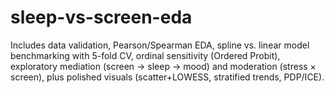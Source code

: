 # sleep-vs-screen-eda
Includes data validation, Pearson/Spearman EDA, spline vs. linear model benchmarking with 5-fold CV, ordinal sensitivity (Ordered Probit), exploratory mediation (screen → sleep → mood) and moderation (stress × screen), plus polished visuals (scatter+LOWESS, stratified trends, PDP/ICE).
